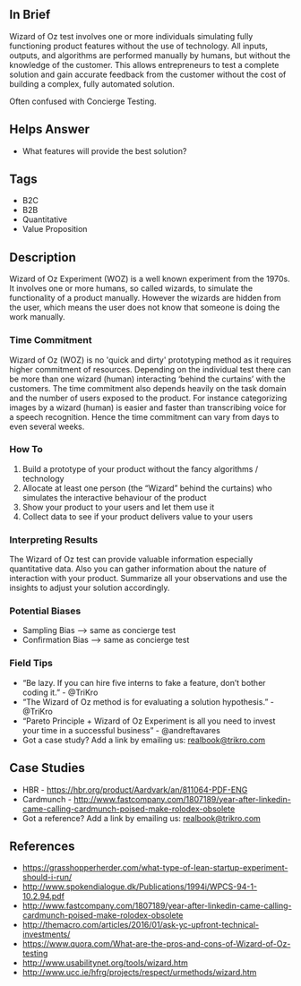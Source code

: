 ## In Brief

Wizard of Oz test involves one or more individuals simulating fully functioning product features without the use of technology. All inputs, outputs, and algorithms are performed manually by humans, but without the knowledge of the customer. This allows entrepreneurs to test a complete solution and gain accurate feedback from the customer without the cost of building a complex, fully automated solution.

Often confused with Concierge Testing.

## Helps Answer
- What features will provide the best solution?

## Tags
- B2C
- B2B
- Quantitative
- Value Proposition

## Description
Wizard of Oz Experiment (WOZ) is a well known experiment from the 1970s. It involves one or more humans, so called wizards, to simulate the functionality of a product manually. However the wizards are hidden from the user, which means the user does not know that someone is doing the work manually.

### Time Commitment
Wizard of Oz (WOZ) is no 'quick and dirty' prototyping method as it requires higher commitment of resources. Depending on the individual test there can be more than one wizard (human) interacting ‘behind the curtains’ with the customers. The time commitment also depends heavily on the task domain and the number of users exposed to the product. For instance categorizing images by a wizard (human) is easier and faster than transcribing voice for a speech recognition. Hence the time commitment can vary from days to even several weeks. 

### How To
1. Build a prototype of your product without the fancy algorithms / technology
2. Allocate at least one person (the “Wizard” behind the curtains) who simulates the interactive behaviour of the product
3. Show your product to your users and let them use it
4. Collect data to see if your product delivers value to your users

### Interpreting Results
The Wizard of Oz test can provide valuable information especially quantitative data. Also you can gather information about the nature of interaction with your product.  Summarize all your observations and use the insights to adjust your solution accordingly.

### Potential Biases
- Sampling Bias --> same as concierge test
- Confirmation Bias --> same as concierge test

### Field Tips
- “Be lazy. If you can hire five interns to fake a feature, don’t bother coding it.” - @TriKro
- “The Wizard of Oz method is for evaluating a solution hypothesis.” - @TriKro
- “Pareto Principle + Wizard of Oz Experiment is all you need to invest your time in a successful business” - @andreftavares
- Got a case study? Add a link by emailing us: ​realbook@trikro.com

## Case Studies
- HBR - https://hbr.org/product/Aardvark/an/811064-PDF-ENG
- Cardmunch - http://www.fastcompany.com/1807189/year-after-linkedin-came-calling-cardmunch-poised-make-rolodex-obsolete
- Got a reference? Add a link by emailing us: ​realbook@trikro.com

## References
- https://grasshopperherder.com/what-type-of-lean-startup-experiment-should-i-run/
- http://www.spokendialogue.dk/Publications/1994i/WPCS-94-1-10.2.94.pdf
- http://www.fastcompany.com/1807189/year-after-linkedin-came-calling-cardmunch-poised-make-rolodex-obsolete
- http://themacro.com/articles/2016/01/ask-yc-upfront-technical-investments/
- https://www.quora.com/What-are-the-pros-and-cons-of-Wizard-of-Oz-testing
- http://www.usabilitynet.org/tools/wizard.htm
- http://www.ucc.ie/hfrg/projects/respect/urmethods/wizard.htm
